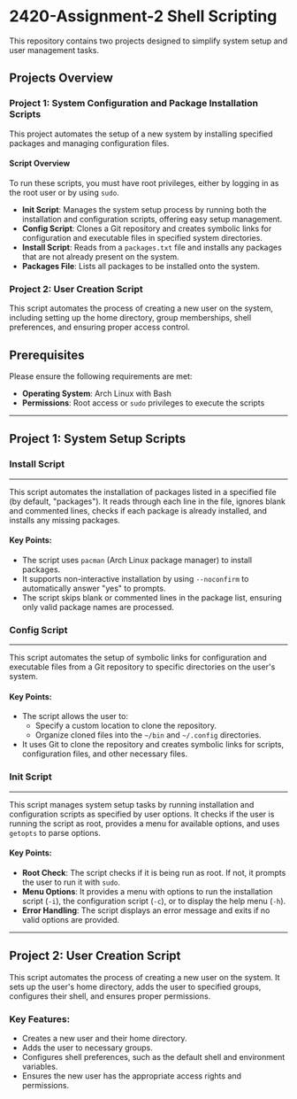 # 2420-Assignment-2 Shell Scripting

This repository contains two projects designed to simplify system setup and user management tasks.

## Projects Overview

### Project 1: System Configuration and Package Installation Scripts
This project automates the setup of a new system by installing specified packages and managing configuration files.

#### Script Overview
To run these scripts, you must have root privileges, either by logging in as the root user or by using `sudo`.

- **Init Script**: Manages the system setup process by running both the installation and configuration scripts, offering easy setup management.
- **Config Script**: Clones a Git repository and creates symbolic links for configuration and executable files in specified system directories.
- **Install Script**: Reads from a `packages.txt` file and installs any packages that are not already present on the system.
- **Packages File**: Lists all packages to be installed onto the system.

### Project 2: User Creation Script
This script automates the process of creating a new user on the system, including setting up the home directory, group memberships, shell preferences, and ensuring proper access control.

## Prerequisites

Please ensure the following requirements are met:

- **Operating System**: Arch Linux with Bash
- **Permissions**: Root access or `sudo` privileges to execute the scripts

---

## Project 1: System Setup Scripts

### Install Script
---------------------------
This script automates the installation of packages listed in a specified file (by default, "packages"). It reads through each line in the file, ignores blank and commented lines, checks if each package is already installed, and installs any missing packages.

#### Key Points:
- The script uses `pacman` (Arch Linux package manager) to install packages.
- It supports non-interactive installation by using `--noconfirm` to automatically answer "yes" to prompts.
- The script skips blank or commented lines in the package list, ensuring only valid package names are processed.

### Config Script
---------------------
This script automates the setup of symbolic links for configuration and executable files from a Git repository to specific directories on the user's system.

#### Key Points:
- The script allows the user to:
  - Specify a custom location to clone the repository.
  - Organize cloned files into the `~/bin` and `~/.config` directories.
- It uses Git to clone the repository and creates symbolic links for scripts, configuration files, and other necessary files.

### Init Script
--------------
This script manages system setup tasks by running installation and configuration scripts as specified by user options. It checks if the user is running the script as root, provides a menu for available options, and uses `getopts` to parse options.

#### Key Points:
- **Root Check**: The script checks if it is being run as root. If not, it prompts the user to run it with `sudo`.
- **Menu Options**: It provides a menu with options to run the installation script (`-i`), the configuration script (`-c`), or to display the help menu (`-h`).
- **Error Handling**: The script displays an error message and exits if no valid options are provided.

---

## Project 2: User Creation Script

This script automates the process of creating a new user on the system. It sets up the user's home directory, adds the user to specified groups, configures their shell, and ensures proper permissions.

### Key Features:
- Creates a new user and their home directory.
- Adds the user to necessary groups.
- Configures shell preferences, such as the default shell and environment variables.
- Ensures the new user has the appropriate access rights and permissions.





